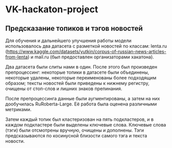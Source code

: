 # VK-hackaton-project

## Предсказание топиков и тэгов новостей
Для обучения и дальнейшего улучшения работы модели использовалось два датасета с разметкой новостей по классам: lenta.ru (https://www.kaggle.com/datasets/yutkin/corpus-of-russian-news-articles-from-lenta) и mail.ru (был предоставлен организаторами хакатона).

Два датасета были слиты нами в один. После этого был произведен препроцессинг: некоторые топики в датасете были объединены, некоторые удалены, некоторые переименованы более подходящим образом; тексты новостей были приведены к нижнему регистру, очищены от стоп-слов и лишних знаков препинания. 

После препроцессинга данные были аугментированы, а затем на них дообучилась RuRoberta-Large. Её работа была оценена различными метриками. 

Затем каждый топик был кластеризован на пять подкластеров, и в каждом подкластере были выделены ключевые слова. Ключевые слова (тэги) были отсмотрены вручную, очищены и дополнены. Тэги предсказываются по косинусной близости самого тэга и текста новости.
